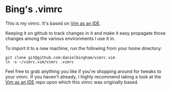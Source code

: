 # Bing's .vimrc

This is my vimrc. It's based on [Vim as an IDE](https://github.com/jez/vim-as-an-ide).

Keeping it on github to track changes in it and make it easy propagate those
changes among the various environments I use it in.  

To import it to a new machine, run the following from your home directory:

```
git clone git@github.com:danielbingham/vimrc.vim
ln -s ~/vimrc.vim/vimrc .vimrc
```

Feel free to grab anything you like if you're shopping around for tweaks to
your vimrc.  If you haven't already, I highly recommend taking a look at the
[Vim as an IDE](https://github.com/jez/vim-as-an-ide) repo upon which this
vimrc was originally based.
